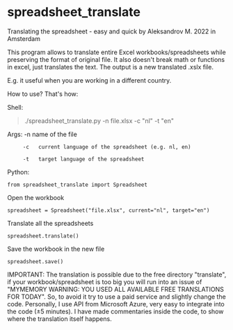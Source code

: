 # spreadsheet_translate


   Translating the spreadsheet - easy and quick
   by Aleksandrov M. 2022 in Amsterdam


   This program allows to translate entire Excel workbooks/spreadsheets while preserving the format of original file. 
   It also doesn't break math or functions in excel, just translates the text. The output is a new translated .xslx file.
    
    
   E.g. it useful when you are working in a different country.
    
   How to use? That's how:

   

   Shell:
   > ./spreadsheet_translate.py -n file.xlsx -c "nl" -t "en"               

  Args:  -n   name of the file
   
         -c   current language of the spreadsheet (e.g. nl, en)
          
         -t   target language of the spreadsheet


   
   Python:

    from spreadsheet_translate import Spreadsheet 
    
   Open the workbook
   
    spreadsheet = Spreadsheet("file.xlsx", current="nl", target="en") 
    
   Translate all the spreadsheets
   
    spreadsheet.translate()    
    
   Save the workbook in the new file
   
    spreadsheet.save()                                                       



   IMPORTANT: The translation is possible due to the free directory "translate",
   if your workbook/spreadsheet is too big you will run into an issue of
   "MYMEMORY WARNING: YOU USED ALL AVAILABLE FREE TRANSLATIONS FOR TODAY". So, to avoid it
   try to use a paid service and slightly change the code. Personally, I use API from Microsoft Azure,
   very easy to integrate into the code (±5 minutes). I have made commentaries inside the code,
   to show where the translation itself happens.
